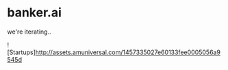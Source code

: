 # banker.ai
we're iterating..

![Startups]http://assets.amuniversal.com/1457335027e60133fee0005056a9545d
